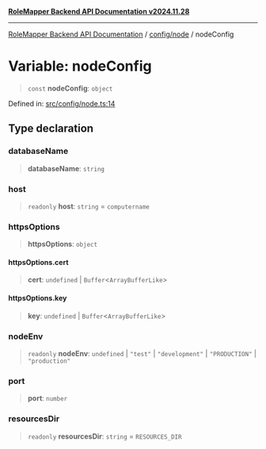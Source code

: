 [**RoleMapper Backend API Documentation v2024.11.28**](../../../README.md)

***

[RoleMapper Backend API Documentation](../../../modules.md) / [config/node](../README.md) / nodeConfig

# Variable: nodeConfig

> `const` **nodeConfig**: `object`

Defined in: [src/config/node.ts:14](https://github.com/FlowCraft-AG/RoleMapper/blob/a27a4625e026a9ad2c24db2d223617539cb70099/backend/src/config/node.ts#L14)

## Type declaration

### databaseName

> **databaseName**: `string`

### host

> `readonly` **host**: `string` = `computername`

### httpsOptions

> **httpsOptions**: `object`

#### httpsOptions.cert

> **cert**: `undefined` \| `Buffer`\<`ArrayBufferLike`\>

#### httpsOptions.key

> **key**: `undefined` \| `Buffer`\<`ArrayBufferLike`\>

### nodeEnv

> `readonly` **nodeEnv**: `undefined` \| `"test"` \| `"development"` \| `"PRODUCTION"` \| `"production"`

### port

> **port**: `number`

### resourcesDir

> `readonly` **resourcesDir**: `string` = `RESOURCES_DIR`
